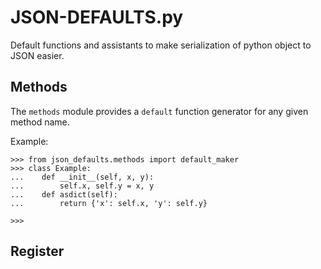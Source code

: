 # JSON-DEFAULTS.py #

Default functions and assistants to make serialization of python object to JSON
easier.

## Methods ##

The `methods` module provides a `default` function generator for any given method name.

Example:
```pycon
>>> from json_defaults.methods import default_maker
>>> class Example:
...    def __init__(self, x, y):
...        self.x, self.y = x, y
...    def asdict(self):
...        return {'x': self.x, 'y': self.y}
       
>>>  
```

## Register ##

